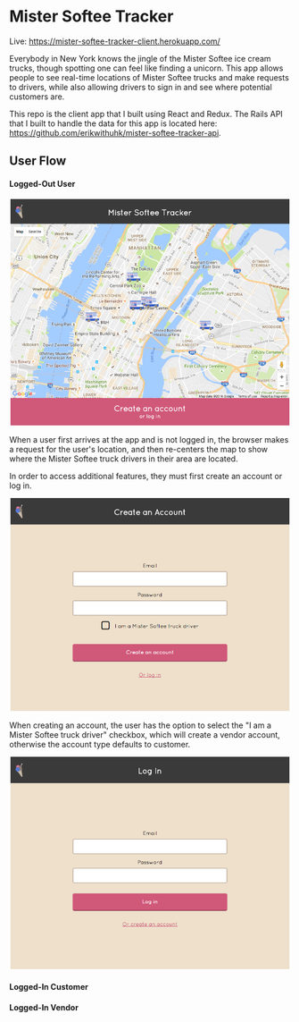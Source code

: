 # Mister Softee Tracker

Live: https://mister-softee-tracker-client.herokuapp.com/

Everybody in New York knows the jingle of the Mister Softee ice cream trucks, though spotting one can feel like finding a unicorn. This app allows people to see real-time locations of Mister Softee trucks and make requests to drivers, while also allowing drivers to sign in and see where potential customers are.

This repo is the client app that I built using React and Redux. The Rails API that I built to handle the data for this app is located here: https://github.com/erikwithuhk/mister-softee-tracker-api.

## User Flow

#### Logged-Out User
<p align="center" ><img src="./screenshots/home_no-auth.png" alt="Home | Unauthenticated" width="500" /></p>

When a user first arrives at the app and is not logged in, the browser makes a request for the user's location, and then re-centers the map to show where the Mister Softee truck drivers in their area are located.

In order to access additional features, they must first create an account or log in.

<p align="center"><img src="./screenshots/signup.png" alt="Sign up" width="500" style="display: inline-block" /></p>

When creating an account, the user has the option to select the "I am a Mister Softee truck driver" checkbox, which will create a vendor account, otherwise the account type defaults to customer.

<p align="center"><img src="./screenshots/login.png" alt="Log in" width="500" style="display: inline-block"/></p>

#### Logged-In Customer

#### Logged-In Vendor
